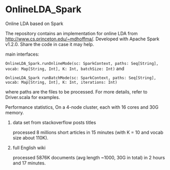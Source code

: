 # OnlineLDA_Spark
Online LDA based on Spark

The repository contains an implementation for online LDA from http://www.cs.princeton.edu/~mdhoffma/. 
Developed with Apache Spark v1.2.0. Share the code in case it may help.


main interfaces:

`OnlineLDA_Spark.runOnlineMode(sc: SparkContext, paths: Seq[String], vocab: Map[String, Int], K: Int, batchSize: Int)` and

`OnlineLDA_Spark runBatchMode(sc: SparkContext, paths: Seq[String], vocab: Map[String, Int], K: Int, iterations: Int)`

where paths are the files to be processed. For more details, refer to Driver.scala for examples.


Performance statistics, On a 4-node cluster, each with 16 cores and 30G memory.

1. data set from stackoverflow posts titles

    processed 8 millions short articles in 15 minutes (with K = 10 and vocab size about 110K).
    
2. full English wiki 
 
    processed 5876K documents (avg length ~1000, 30G in total) in 2 hours and 17 minutes. 
    
    


